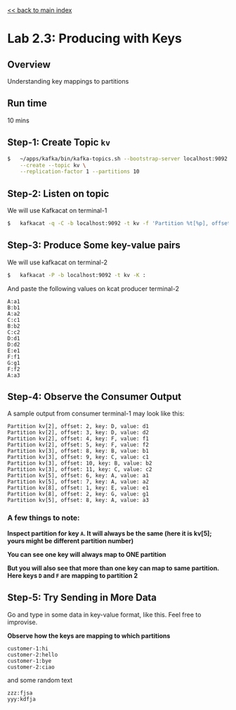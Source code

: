 <link rel='stylesheet' href='../assets/css/main.css'/>

[<< back to main index](../README.md)

# Lab 2.3: Producing with Keys

## Overview

Understanding key mappings to partitions

## Run time

10 mins

## Step-1: Create Topic  `kv`

```bash
$   ~/apps/kafka/bin/kafka-topics.sh --bootstrap-server localhost:9092 \
    --create --topic kv \
    --replication-factor 1 --partitions 10
```

## Step-2: Listen on topic

We will use Kafkacat on terminal-1

```bash
$   kafkacat -q -C -b localhost:9092 -t kv -f 'Partition %t[%p], offset: %o, key: %k, value: %s\n'
```

## Step-3: Produce Some key-value pairs

We will use kafkacat on terminal-2

```bash
$   kafkacat -P -b localhost:9092 -t kv -K :
```

And paste the following values on kcat producer terminal-2

```text
A:a1
B:b1
A:a2
C:c1
B:b2
C:c2
D:d1
D:d2
E:e1
F:f1
G:g1
F:f2
A:a3
```

## Step-4: Observe the Consumer Output

A sample output from consumer terminal-1 may look like this:

```console
Partition kv[2], offset: 2, key: D, value: d1
Partition kv[2], offset: 3, key: D, value: d2
Partition kv[2], offset: 4, key: F, value: f1
Partition kv[2], offset: 5, key: F, value: f2
Partition kv[3], offset: 8, key: B, value: b1
Partition kv[3], offset: 9, key: C, value: c1
Partition kv[3], offset: 10, key: B, value: b2
Partition kv[3], offset: 11, key: C, value: c2
Partition kv[5], offset: 6, key: A, value: a1
Partition kv[5], offset: 7, key: A, value: a2
Partition kv[8], offset: 1, key: E, value: e1
Partition kv[8], offset: 2, key: G, value: g1
Partition kv[5], offset: 8, key: A, value: a3
```

### A few things to note:

**Inspect partition for key `A`.  It will always be the same (here it is kv[5]; yours might be different partition number)**

**You can see one key will always map to ONE partition**

**But you will also see that more than one key can map to same partition.  Here keys `D` and `F` are mapping to partition 2**

## Step-5: Try Sending in More Data

Go and type in some data in key-value format, like this.  Feel free to improvise.

**Observe how the keys are mapping to which partitions**

```text
customer-1:hi
customer-2:hello
customer-1:bye
customer-2:ciao
```

and some random text

```text
zzz:fjsa
yyy:kdfja
```
